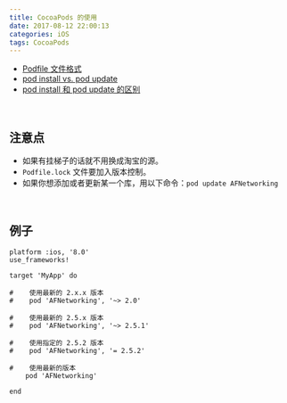 ```yaml
---
title: CocoaPods 的使用
date: 2017-08-12 22:00:13
categories: iOS
tags: CocoaPods
---
```


* [Podfile 文件格式](https://guides.cocoapods.org/using/the-podfile.html) 
* [pod install vs. pod update](https://guides.cocoapods.org/using/pod-install-vs-update.html)
* [pod install 和 pod update 的区别](https://www.jianshu.com/p/002306a40dc7)

<br>

## 注意点
* 如果有挂梯子的话就不用换成淘宝的源。
* `Podfile.lock` 文件要加入版本控制。
* 如果你想添加或者更新某一个库，用以下命令：`pod update AFNetworking`

<br>

## 例子
```
platform :ios, '8.0'
use_frameworks!

target 'MyApp' do
    
#    使用最新的 2.x.x 版本
#    pod 'AFNetworking', '~> 2.0'

#    使用最新的 2.5.x 版本
#    pod 'AFNetworking', '~> 2.5.1'

#    使用指定的 2.5.2 版本
#    pod 'AFNetworking', '= 2.5.2'

#    使用最新的版本
    pod 'AFNetworking'
   
end
```

